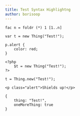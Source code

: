 ```yaml
---
title: Test Syntax Highlightng
author: borisoop
---
```


```language-haskell
fac n = foldr (*) 1 [1..n]
```

```language-javascript
var t = new Thing("Test!");
```

```language-css
p.alert {
    color: red;
}
```

```language-php
<?php
    $t = new Thing("Test!");
?>
```

```language-ruby
t = Thing.new("Test!");
```

```language-markup
<p class="alert">Shields up!</p>
```

```language-javascript
{
    thing: "Test!",
    oneMoreThing: true
}
```
